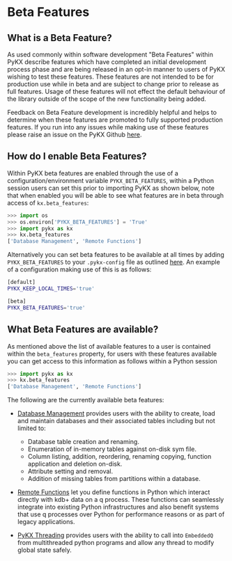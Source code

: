 # Beta Features

## What is a Beta Feature?

As used commonly within software development "Beta Features" within PyKX describe features which have completed an initial development process phase and are being released in an opt-in manner to users of PyKX wishing to test these features. These features are not intended to be for production use while in beta and are subject to change prior to release as full features. Usage of these features will not effect the default behaviour of the library outside of the scope of the new functionality being added.

Feedback on Beta Feature development is incredibly helpful and helps to determine when these features are promoted to fully supported production features. If you run into any issues while making use of these features please raise an issue on the PyKX Github [here](https://github.com/KxSystems/pykx/issues).

## How do I enable Beta Features?

Within PyKX beta features are enabled through the use of a configuration/environment variable `PYKX_BETA_FEATURES`, within a Python session users can set this prior to importing PyKX as shown below, note that when enabled you will be able to see what features are in beta through access of `kx.beta_features`:

```python
>>> import os
>>> os.environ['PYKX_BETA_FEATURES'] = 'True'
>>> import pykx as kx
>>> kx.beta_features
['Database Management', 'Remote Functions']
```

Alternatively you can set beta features to be available at all times by adding `PYKX_BETA_FEATURES` to your `.pykx-config` file as outlined [here](../user-guide/configuration.md#configuration-file). An example of a configuration making use of this is as follows:

```bash
[default]
PYKX_KEEP_LOCAL_TIMES='true'

[beta]
PYKX_BETA_FEATURES='true'
```

## What Beta Features are available?

As mentioned above the list of available features to a user is contained within the `beta_features` property, for users with these features available you can get access to this information as follows within a Python session

```python
>>> import pykx as kx
>>> kx.beta_features
['Database Management', 'Remote Functions']
```

The following are the currently available beta features:

- [Database Management](db-management.md) provides users with the ability to create, load and maintain databases and their associated tables including but not limited to:

	- Database table creation and renaming.
	- Enumeration of in-memory tables against on-disk sym file.
	- Column listing, addition, reordering, renaming copying, function application and deletion on-disk.
	- Attribute setting and removal.
	- Addition of missing tables from partitions within a database.

- [Remote Functions](remote-functions.md) let you define functions in Python which interact directly with kdb+ data on a q process. These functions can seamlessly integrate into existing Python infrastructures and also benefit systems that use q processes over Python for performance reasons or as part of legacy applications.
- [PyKX Threading](threading.md) provides users with the ability to call into `EmbeddedQ` from multithreaded python programs and allow any thread to modify global state safely.
